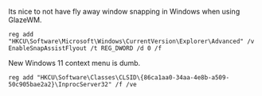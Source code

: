 Its nice to not have fly away window snapping in Windows when using GlazeWM.

```
reg add "HKCU\Software\Microsoft\Windows\CurrentVersion\Explorer\Advanced" /v EnableSnapAssistFlyout /t REG_DWORD /d 0 /f
```

New Windows 11 context menu is dumb.

```
reg add "HKCU\Software\Classes\CLSID\{86ca1aa0-34aa-4e8b-a509-50c905bae2a2}\InprocServer32" /f /ve
```


